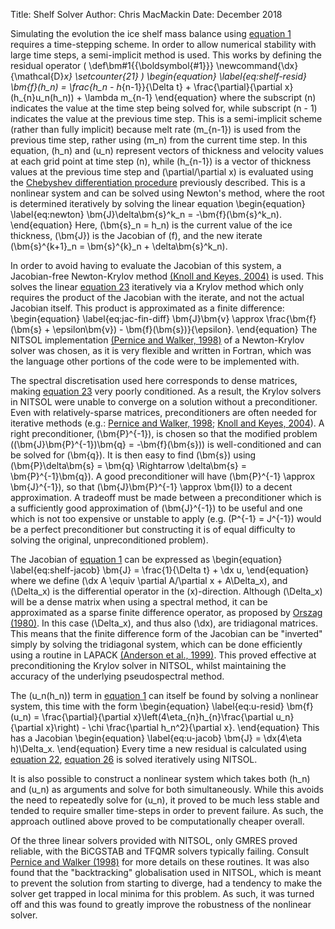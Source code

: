 Title: Shelf Solver
Author: Chris MacMackin
Date: December 2018 

Simulating the evolution the ice shelf mass balance using
[equation 1](./1-equations.html#mjx-eqn-eqice-height-nd) requires a time-stepping scheme. In
order to allow numerical stability with large time steps, a
semi-implicit method is used. This works by defining the residual
operator \(
\def\bm#1{{\boldsymbol{#1}}}
\newcommand{\dx}{\mathcal{D}_x}
\setcounter{21}
\)
\begin{equation}
  \label{eq:shelf-resid}
  \bm{f}(h_n) =
  \frac{h_n - h_{n-1}}{\Delta t} +
  \frac{\partial}{\partial x}(h_{n}u_n(h_n)) + \lambda m_{n-1}
\end{equation}
where the subscript \(n\) indicates the value at the time step being
solved for, while subscript \(n - 1\) indicates the value at the
previous time step. This is a semi-implicit scheme (rather than fully
implicit) because melt rate \(m_{n-1}\) is used from the previous time
step, rather using \(m_n\) from the current time step. In this equation,
\(h_n\) and \(u_n\) represent vectors of thickness and velocity values at
each grid point at time step \(n\), while \(h_{n-1}\) is a vector of
thickness values at the previous time step and \(\partial/\partial x\)
is evaluated using the [Chebyshev differentiation procedure](./2-spatial.html)
previously described. This is a nonlinear system
and can be solved using Newton's method, where the root is determined
iteratively by solving the linear equation
\begin{equation}
  \label{eq:newton}
  \bm{J}\delta\bm{s}^k_n = -\bm{f}(\bm{s}^k_n).
\end{equation}
Here, \(\bm{s}_n = h_n\) is the current value of the ice thickness, \(\bm{J}\) is the Jacobian of \(f\),
and the new iterate \(\bm{s}^{k+1}_n = \bm{s}^{k}_n + \delta\bm{s}^k_n\).

In order to avoid having to evaluate the Jacobian of this system, a
Jacobian-free Newton-Krylov method
[(Knoll and Keyes, 2004)](../bibliog.html#Knoll2004) is used. This
solves the linear [equation 23](#mjx-eqn-eqnewton) iteratively via a Krylov
method which only requires the product of the Jacobian with the
iterate, and not the actual Jacobian itself. This product is
approximated as a finite difference:
\begin{equation}
  \label{eq:jac-fin-diff}
  \bm{J}\bm{v} \approx \frac{\bm{f}(\bm{s} + \epsilon\bm{v}) -
    \bm{f}(\bm{s})}{\epsilon}.
\end{equation}
The NITSOL implementation
[(Pernice and Walker, 1998)](../6-bibliog.html#Pernice1998) of a Newton-Krylov
solver was chosen, as it is very flexible and written in Fortran,
which was the language other portions of the code were to be
implemented with.

The spectral discretisation used here corresponds to dense matrices,
making [equation 23](#mjx-eqn-eqnewton) very poorly conditioned. As a
result, the Krylov solvers in NITSOL were unable to converge on a
solution without a preconditioner. Even with relatively-sparse
matrices, preconditioners are often needed for iterative methods
(e.g.: [Pernice and Walker, 1998](../6-bibliog.html#Pernice1998);
[Knoll and Keyes, 2004](../6-bibliog.html#Knoll2004)). A right preconditioner,
\(\bm{P}^{-1}\), is chosen so that the modified problem
\((\bm{J}\bm{P}^{-1})\bm{q} = -\bm{f}(\bm{s})\) is well-conditioned and
can be solved for \(\bm{q}\). It is then easy to find \(\bm{s}\) using
\(\bm{P}\delta\bm{s} = \bm{q} \Rightarrow \delta\bm{s} =
\bm{P}^{-1}\bm{q}\). A good preconditioner will have
\(\bm{P}^{-1} \approx \bm{J}^{-1}\), so that
\(\bm{J}\bm{P}^{-1} \approx \bm{I}\) to a decent approximation. A
tradeoff must be made between a preconditioner which is a sufficiently
good approximation of \(\bm{J}^{-1}\) to be useful and one which is not
too expensive or unstable to apply (e.g. \(P^{-1} = J^{-1}\) would be a
perfect preconditioner but constructing it is of equal difficulty to
solving the original, unpreconditioned problem).

The Jacobian of [equation 1](#mjx-eqn-eqshelf-resid) can be expressed as
\begin{equation}
  \label{eq:shelf-jacob}
  \bm{J} = \frac{1}{\Delta t} + \dx u,
\end{equation}
where we define \(\dx A \equiv \partial A/\partial x + A\Delta_x\), and
\(\Delta_x\) is the differential operator in the \(x\)-direction. Although
\(\Delta_x\) will be a dense matrix when using a spectral method, it can
be approximated as a sparse finite difference operator, as proposed
by [Orszag (1980)](../6-bibliog.html#Orszag1980). In this case
\(\Delta_x\), and thus also \(\dx\),
are tridiagonal matrices. This means that the finite difference form
of the Jacobian can be "inverted" simply by solving the tridiagonal
system, which can be done efficiently using a routine in LAPACK
[(Anderson et al., 1999)](../6-bibliog.html#Anderson1999).
This proved effective at preconditioning the
Krylov solver in NITSOL, whilst maintaining the accuracy of the
underlying pseudospectral method.

The \(u_n(h_n)\) term in [equation 1](#mjx-eqn-eqshelf-resid) can itself be
found by solving a nonlinear system, this time with the form
\begin{equation}
  \label{eq:u-resid}
  \bm{f}(u_n) =
  \frac{\partial}{\partial x}\left(4\eta_{n}h_{n}\frac{\partial
      u_n}{\partial x}\right) - \chi \frac{\partial h_n^2}{\partial x}.
\end{equation}
This has a Jacobian \begin{equation}
  \label{eq:u-jacob}
  \bm{J} = \dx(4\eta h)\Delta_x.
\end{equation}
Every time a new residual is calculated using
[equation 22](#mjx-eqn-eqshelf-resid),
[equation 26](#mjx-eqn-equ-resid) is solved iteratively using NITSOL.

It is also possible to construct a nonlinear system which takes both
\(h_n\) and \(u_n\) as arguments and solve for both simultaneously. While
this avoids the need to repeatedly solve for \(u_n\), it proved to be much
less stable and tended to require smaller time-steps in order to
prevent failure. As such, the approach outlined above proved to be
computationally cheaper overall.

Of the three linear solvers provided with NITSOL, only GMRES proved
reliable, with the BiCGSTAB and TFQMR solvers typically
failing. Consult [Pernice and Walker (1998)](../6-bibliog.html#Pernice1998) for more details on these
routines. It was also found that the "backtracking" globalisation
used in NITSOL, which is meant to prevent the solution from starting
to diverge, had a tendency to make the solver get trapped in local
minima for this problem. As such, it was turned off and this was found
to greatly improve the robustness of the nonlinear solver.
